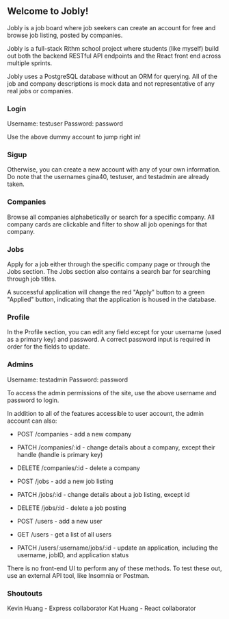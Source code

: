 ## Welcome to Jobly!

Jobly is a job board where job seekers can create an account for free and browse job listing, posted by companies.

Jobly is a full-stack Rithm school project where students (like myself) build out both the backend RESTful API endpoints and the React front end across multiple sprints. 

Jobly uses a PostgreSQL database without an ORM for querying. All of the job and company descriptions is mock data and not representative of any real jobs or companies.

### Login

Username: testuser
Password: password

Use the above dummy account to jump right in! 

### Sigup

Otherwise, you can create a new account with any of your own information. Do note that the usernames gina40, testuser, and testadmin are already taken.

### Companies

Browse all companies alphabetically or search for a specific company. All company cards are clickable and filter to show all job openings for that company.

### Jobs

Apply for a job either through the specific company page or through the Jobs section. The Jobs section also contains a search bar for searching through job titles.

A successful application will change the red "Apply" button to a green "Applied" button, indicating that the application is housed in the database.

### Profile

In the Profile section, you can edit any field except for your username (used as a primary key) and password. A correct password input is required in order for the fields to update.

### Admins

Username: testadmin
Password: password

To access the admin permissions of the site, use the above username and password to login.

In addition to all of the features accessible to user account, the admin account can also:

* POST /companies - add a new company
* PATCH /companies/:id - change details about a company, except their handle (handle is primary key)
* DELETE /companies/:id - delete a company

* POST /jobs - add a new job listing
* PATCH /jobs/:id - change details about a job listing, except id
* DELETE /jobs/:id - delete a job posting

* POST /users - add a new user
* GET /users - get a list of all users
* PATCH /users/:username/jobs/:id - update an application, including the username, jobID, and application status

There is no front-end UI to perform any of these methods. To test these out, use an external API tool, like Insomnia or Postman.


### Shoutouts

Kevin Huang - Express collaborator
Kat Huang - React collaborator